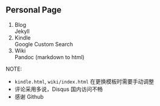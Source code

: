## Personal Page

1. Blog  
   Jekyll
2. Kindle  
   Google Custom Search
3. Wiki  
   Pandoc (markdown to html)


NOTE:
* `kindle.html`, `wiki/index.html` 在更换模板时需要手动调整
* 评论采用多说，Disqus 国内访问不畅
* 感谢 Github

